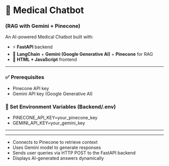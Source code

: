 # 🧠 Medical Chatbot 
### (RAG with Gemini + Pinecone)

An AI-powered Medical Chatbot built with:
- ⚡ **FastAPI** backend
- 🔗 **LangChain** + **Gemini (Google Generative AI)** + **Pinecone** for RAG
- 🧾 **HTML + JavaScript** frontend

---

### ✅ Prerequisites
- Pinecone API key
- Gemini API key (Google Generative AI)

### 🔐 Set Environment Variables (Backend/.env)
- PINECONE_API_KEY=your_pinecone_key
- GEMINI_API_KEY=your_gemini_key


---
---

- Connects to Pinecone to retrieve context
- Uses Gemini model to generate responses
- Sends user queries via HTTP POST to the FastAPI backend
- Displays AI-generated answers dynamically